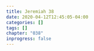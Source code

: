 ```yaml
---
title: Jeremiah 38
date: 2020-04-12T12:45:05-04:00
categories: []
tags: []
chapter: "038"
inprogress: false
---
```



